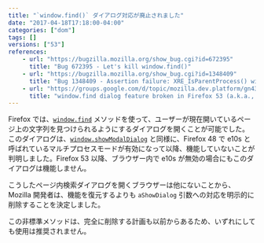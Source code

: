 ```yaml
---
title: "`window.find()` ダイアログ対応が廃止されました"
date: "2017-04-18T17:18:00-04:00"
categories: ["dom"]
tags: []
versions: ["53"]
references:
    - url: "https://bugzilla.mozilla.org/show_bug.cgi?id=672395"
      title: "Bug 672395 - Let's kill window.find()"
    - url: "https://bugzilla.mozilla.org/show_bug.cgi?id=1348409"
      title: "Bug 1348409 - Assertion failure: XRE_IsParentProcess() with window.find"
    - url: "https://groups.google.com/d/topic/mozilla.dev.platform/gn4364N4TlY/discussion"
      title: "window.find dialog feature broken in Firefox 53 (a.k.a., Late Intent to Unship: window.find's dialog support)"
---
```

Firefox では、[`window.find`](https://developer.mozilla.org/ja/docs/Web/API/Window/find) メソッドを使って、ユーザーが現在開いているページ上の文字列を見つけられるようにするダイアログを開くことが可能でした。このダイアログは、[`window.showModalDialog`](https://www.fxsitecompat.com/ja/docs/2016/window-showmodaldialog-has-been-removed/) と同様に、Firefox 48 で e10s と呼ばれているマルチプロセスモードが有効になって以降、機能していないことが判明しました。Firefox 53 以降、ブラウザー内で e10s が無効の場合にもこのダイアログは機能しません。

こうしたページ内検索ダイアログを開くブラウザーは他にないことから、Mozilla 開発者は、機能を復元するよりも `aShowDialog` 引数への対応を明示的に削除することを決定しました。

この非標準メソッドは、完全に削除する計画も以前からあるため、いずれにしても使用は推奨されません。
